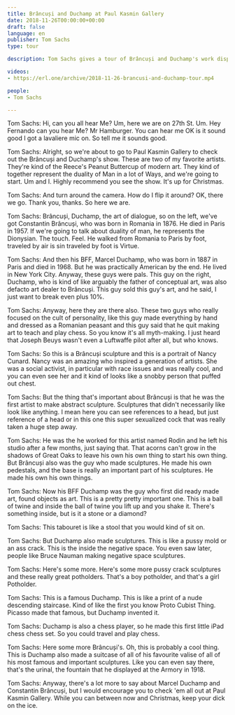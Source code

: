 ```yaml
---
title: Brâncuși and Duchamp at Paul Kasmin Gallery
date: 2018-11-26T00:00:00+00:00
draft: false
language: en
publisher: Tom Sachs
type: tour

description: Tom Sachs gives a tour of Brâncuși and Duchamp's work displayed at Paul Kasmin Gallery.

videos:
- https://erl.one/archive/2018-11-26-brancusi-and-duchamp-tour.mp4

people:
- Tom Sachs

---
```


Tom Sachs: Hi, can you all hear Me? Um, here we are on 27th St. Um. Hey Fernando can you hear Me? Mr Hamburger. You can hear me OK is it sound good I got a lavaliere mic on. So tell me it sounds good.

Tom Sachs: Alright, so we're about to go to Paul Kasmin Gallery to check out the Brâncuși and Duchamp's show. These are two of my favorite artists. They're kind of the Reece's Peanut Buttercup of modern art. They kind of together represent the duality of Man in a lot of Ways, and we're going to start. Um and I. Highly recommend you see the show. It's up for Christmas.

Tom Sachs: And turn around the camera. How do I flip it around? OK, there we go. Thank you, thanks. So here we are.

Tom Sachs: Brâncuși, Duchamp, the art of dialogue, so on the left, we've got Constantin Brâncuși, who was born in Romania in 1876. He died in Paris in 1957. If we're going to talk about duality of man, he represents the Dionysian. The touch. Feel. He walked from Romania to Paris by foot, traveled by air is sin traveled by foot is Virtue.

Tom Sachs: And then his BFF, Marcel Duchamp, who was born in 1887 in Paris and died in 1968. But he was practically American by the end. He lived in New York City. Anyway, these guys were pals. This guy on the right, Duchamp, who is kind of like arguably the father of conceptual art, was also defacto art dealer to Brâncuși. This guy sold this guy's art, and he said, I just want to break even plus 10%.

Tom Sachs: Anyway, here they are there also. These two guys who really focused on the cult of personality, like this guy made everything by hand and dressed as a Romanian peasant and this guy said that he quit making art to teach and play chess. So you know it's all myth-making. I just heard that Joseph Beuys wasn't even a Luftwaffe pilot after all, but who knows.

Tom Sachs: So this is a Brâncuși sculpture and this is a portrait of Nancy Cunard. Nancy was an amazing who inspired a generation of artists. She was a social activist, in particular with race issues and was really cool, and you can even see her and it kind of looks like a snobby person that puffed out chest.

Tom Sachs: But the thing that's important about Brâncuși is that he was the first artist to make abstract sculpture. Sculptures that didn't necessarily like look like anything. I mean here you can see references to a head, but just reference of a head or in this one this super sexualized cock that was really taken a huge step away.

Tom Sachs: He was the he worked for this artist named Rodin and he left his studio after a few months, just saying that. That acorns can't grow in the shadows of Great Oaks to leave his own his own thing to start his own thing. But Brâncuși also was the guy who made sculptures. He made his own pedestals, and the base is really an important part of his sculptures. He made his own his own things.

Tom Sachs: Now his BFF Duchamp was the guy who first did ready made art, found objects as art. This is a pretty pretty important one. This is a ball of twine and inside the ball of twine you lift up and you shake it. There's something inside, but is it a stone or a diamond?

Tom Sachs: This tabouret is like a stool that you would kind of sit on.

Tom Sachs: But Duchamp also made sculptures. This is like a pussy mold or an ass crack. This is the inside the negative space. You even saw later, people like Bruce Nauman making negative space sculptures.

Tom Sachs:  Here's some more. Here's some more pussy crack sculptures and these really great potholders. That's a boy potholder, and that's a girl Potholder.

Tom Sachs: This is a famous Duchamp. This is like a print of a nude descending staircase. Kind of like the first you know Proto Cubist Thing. Picasso made that famous, but Duchamp invented it.

Tom Sachs:  Duchamp is also a chess player, so he made this first little iPad chess chess set. So you could travel and play chess.

Tom Sachs: Here some more Brâncuși's. Oh, this is probably a cool thing. This is Duchamp also made a suitcase of all of his favourite valise of all of his most famous and important sculptures. Like you can even say there, that's the urinal, the fountain that he displayed at the Armory in 1918.

Tom Sachs: Anyway, there's a lot more to say about Marcel Duchamp and Constantin Brâncuși, but I would encourage you to check 'em all out at Paul Kasmin Gallery. While you can between now and Christmas, keep your dick on the ice.